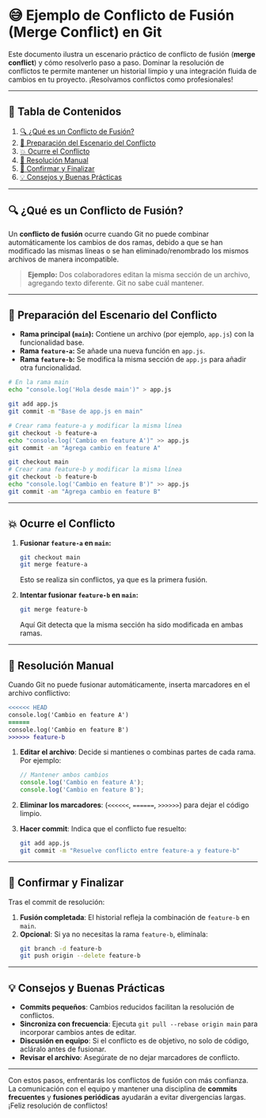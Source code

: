 # 😅 **Ejemplo de Conflicto de Fusión (Merge Conflict) en Git**

Este documento ilustra un escenario práctico de conflicto de fusión (**merge conflict**) y cómo resolverlo paso a paso. Dominar la resolución de conflictos te permite mantener un historial limpio y una integración fluida de cambios en tu proyecto. ¡Resolvamos conflictos como profesionales!

---

## 📑 **Tabla de Contenidos**

1. [🔍 ¿Qué es un Conflicto de Fusión?](#-qué-es-un-conflicto-de-fusión)
2. [🚀 Preparación del Escenario del Conflicto](#-preparación-del-escenario-del-conflicto)
3. [💥 Ocurre el Conflicto](#-ocurre-el-conflicto)
4. [🔧 Resolución Manual](#-resolución-manual)
5. [🤝 Confirmar y Finalizar](#-confirmar-y-finalizar)
6. [💡 Consejos y Buenas Prácticas](#-consejos-y-buenas-prácticas)

---

## 🔍 **¿Qué es un Conflicto de Fusión?**

Un **conflicto de fusión** ocurre cuando Git no puede combinar automáticamente los cambios de dos ramas, debido a que se han modificado las mismas líneas o se han eliminado/renombrado los mismos archivos de manera incompatible.

> **Ejemplo:** Dos colaboradores editan la misma sección de un archivo, agregando texto diferente. Git no sabe cuál mantener.

---

## 🚀 **Preparación del Escenario del Conflicto**

- **Rama principal (`main`):** Contiene un archivo (por ejemplo, `app.js`) con la funcionalidad base.
- **Rama `feature-a`:** Se añade una nueva función en `app.js`.
- **Rama `feature-b`:** Se modifica la misma sección de `app.js` para añadir otra funcionalidad.

```bash
# En la rama main
echo "console.log('Hola desde main')" > app.js

git add app.js
git commit -m "Base de app.js en main"

# Crear rama feature-a y modificar la misma línea
git checkout -b feature-a
echo "console.log('Cambio en feature A')" >> app.js
git commit -am "Agrega cambio en feature A"

git checkout main
# Crear rama feature-b y modificar la misma línea
git checkout -b feature-b
echo "console.log('Cambio en feature B')" >> app.js
git commit -am "Agrega cambio en feature B"
```

---

## 💥 **Ocurre el Conflicto**

1. **Fusionar `feature-a` en `main`:**
   ```bash
   git checkout main
   git merge feature-a
   ```
   Esto se realiza sin conflictos, ya que es la primera fusión.

2. **Intentar fusionar `feature-b` en `main`:**
   ```bash
   git merge feature-b
   ```
   Aquí Git detecta que la misma sección ha sido modificada en ambas ramas.

---

## 🔧 **Resolución Manual**

Cuando Git no puede fusionar automáticamente, inserta marcadores en el archivo conflictivo:

```diff
<<<<<< HEAD
console.log('Cambio en feature A')
======
console.log('Cambio en feature B')
>>>>>> feature-b
```

1. **Editar el archivo**: Decide si mantienes o combinas partes de cada rama. Por ejemplo:

   ```js
   // Mantener ambos cambios
   console.log('Cambio en feature A');
   console.log('Cambio en feature B');
   ```
2. **Eliminar los marcadores**: (`<<<<<<`, `======`, `>>>>>>`) para dejar el código limpio.
3. **Hacer commit**: Indica que el conflicto fue resuelto:
   ```bash
   git add app.js
   git commit -m "Resuelve conflicto entre feature-a y feature-b"
   ```

---

## 🤝 **Confirmar y Finalizar**

Tras el commit de resolución:

1. **Fusión completada**: El historial refleja la combinación de `feature-b` en `main`.
2. **Opcional**: Si ya no necesitas la rama `feature-b`, elimínala:
   ```bash
   git branch -d feature-b
   git push origin --delete feature-b
   ```

---

## 💡 **Consejos y Buenas Prácticas**

- **Commits pequeños**: Cambios reducidos facilitan la resolución de conflictos.
- **Sincroniza con frecuencia**: Ejecuta `git pull --rebase origin main` para incorporar cambios antes de editar.
- **Discusión en equipo**: Si el conflicto es de objetivo, no solo de código, acláralo antes de fusionar.
- **Revisar el archivo**: Asegúrate de no dejar marcadores de conflicto.

---

Con estos pasos, enfrentarás los conflictos de fusión con más confianza. La comunicación con el equipo y mantener una disciplina de **commits frecuentes** y **fusiones periódicas** ayudarán a evitar divergencias largas. ¡Feliz resolución de conflictos!

